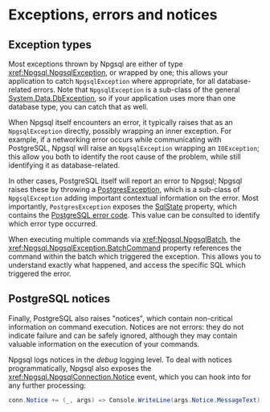 # Exceptions, errors and notices

## Exception types

Most exceptions thrown by Npgsql are either of type <xref:Npgsql.NpgsqlException>, or wrapped by one; this allows your application to catch `NpgsqlException` where appropriate, for all database-related errors. Note that `NpgsqlException` is a sub-class of the general [System.Data.DbException](https://docs.microsoft.com/dotnet/api/system.data.common.dbexception), so if your application uses more than one database type, you can catch that as well.

When Npgsql itself encounters an error, it typically raises that as an `NpgsqlException` directly, possibly wrapping an inner exception. For example, if a networking error occurs while communicating with PostgreSQL, Npgsql will raise an `NpgsqlException` wrapping an `IOException`; this allow you both to identify the root cause of the problem, while still identifying it as database-related.

In other cases, PostgreSQL itself will report an error to Npgsql; Npgsql raises these by throwing a [PostgresException](xref:Npgsql.PostgresException), which is a sub-class of `NpgsqlException` adding important contextual information on the error. Most importantly, `PostgresException` exposes the [SqlState](xref:Npgsql.PostgresException.SqlState) property, which contains the [PostgreSQL error code](https://www.npgsql.org/doc/api/Npgsql.PostgresException.html#Npgsql_PostgresException_SqlState). This value can be consulted to identify which error type occurred.

When executing multiple commands via <xref:Npgsql.NpgsqlBatch>, the <xref:Npgsql.NpgsqlException.BatchCommand> property references the command within the batch which triggered the exception. This allows you to understand exactly what happened, and access the specific SQL which triggered the error.

## PostgreSQL notices

Finally, PostgreSQL also raises "notices", which contain non-critical information on command execution. Notices are not errors: they do not indicate failure and can be safely ignored, although they may contain valuable information on the execution of your commands.

Npgsql logs notices in the *debug* logging level. To deal with notices programmatically, Npgsql also exposes the <xref:Npgsql.NpgsqlConnection.Notice> event, which you can hook into for any further processing:

```csharp
conn.Notice += (_, args) => Console.WriteLine(args.Notice.MessageText);
```
